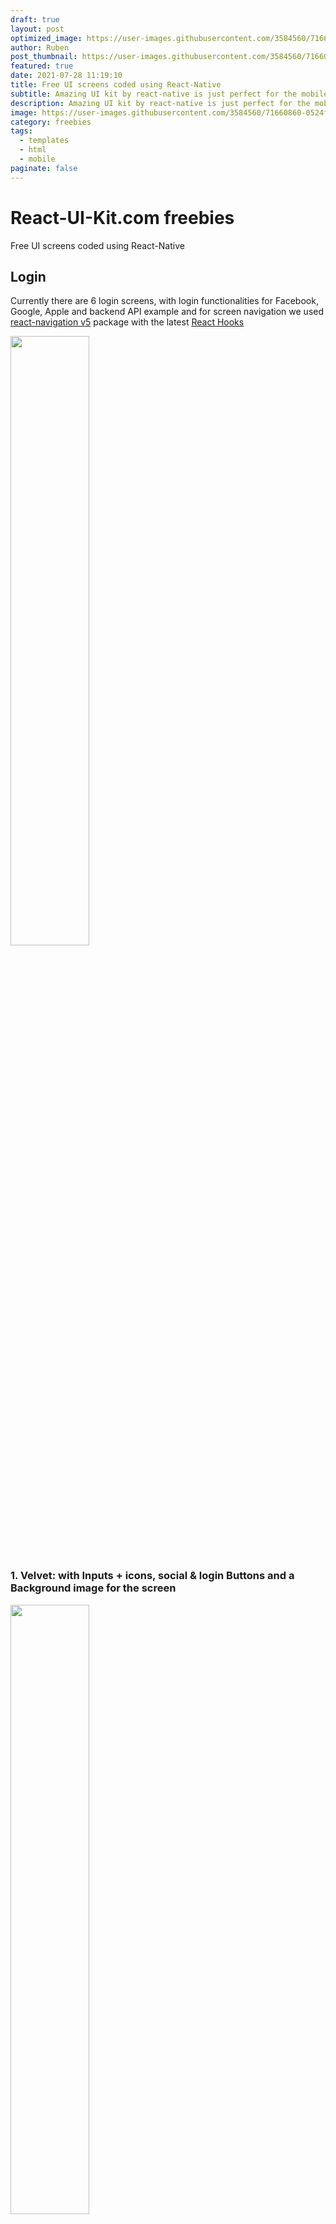 ```yaml
---
draft: true
layout: post
optimized_image: https://user-images.githubusercontent.com/3584560/71660860-0524f680-2d55-11ea-87d8-39e9f2c9d8f8.png
author: Ruben
post_thumbnail: https://user-images.githubusercontent.com/3584560/71660861-0524f680-2d55-11ea-9191-659c97802a70.png
featured: true
date: 2021-07-28 11:19:10
title: Free UI screens coded using React-Native
subtitle: Amazing UI kit by react-native is just perfect for the mobile app development.
description: Amazing UI kit by react-native is just perfect for the mobile app login screen
image: https://user-images.githubusercontent.com/3584560/71660860-0524f680-2d55-11ea-87d8-39e9f2c9d8f8.png
category: freebies
tags:
  - templates
  - html
  - mobile
paginate: false
---
```


# React-UI-Kit.com freebies

Free UI screens coded using React-Native

## Login

Currently there are 6 login screens, with login functionalities for Facebook, Google, Apple and backend API example and for screen navigation we used [react-navigation v5](https://reactnavigation.org/docs/getting-started) package with the latest [React Hooks](https://reactjs.org/docs/hooks-intro.html)

<img src="https://user-images.githubusercontent.com/3584560/75666964-731b6a80-5c7f-11ea-8b5b-a7263c1d7d9d.png" width="50%" />

### 1. Velvet: with Inputs + icons, social & login Buttons and a Background image for the screen

<img src="https://user-images.githubusercontent.com/3584560/71660861-0524f680-2d55-11ea-9191-659c97802a70.png" width="50%" />

### 2. Sofia: with Inputs (transparent), social & login Buttons and a gradient Background for the screen

<img src="https://user-images.githubusercontent.com/3584560/71660860-0524f680-2d55-11ea-87d8-39e9f2c9d8f8.png" width="50%" />

### 3. Gauri: with Inputs + labels, social & signin Buttons, with validation for signin button

<img src="https://user-images.githubusercontent.com/3584560/71660858-0524f680-2d55-11ea-95b6-8b21a6b0db4e.png" width="50%" />

### 4. Frida: with Inputs + toggle password, login Button and a gradient Background for the screen

<img src="https://user-images.githubusercontent.com/3584560/71660857-048c6000-2d55-11ea-985f-b4a866dc3652.png" width="50%" />

### 5. Firebase: login using email & password

<img src="https://user-images.githubusercontent.com/3584560/73131972-0f1cdb00-401d-11ea-8082-77cac3dfacc2.png" width="50%" />

### 6. Apple: login using your Apple ID

<img src="https://user-images.githubusercontent.com/3584560/73131980-180dac80-401d-11ea-9121-05117cd8fce6.png" width="50%" />





[Download Source code](https://github.com/react-ui-kit/freebies/archive/refs/heads/master.zip)